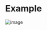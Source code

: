 # Example

![image](https://user-images.githubusercontent.com/15198092/164674841-4dfda899-c26a-40fa-9462-0bd12b0ce59d.png)
